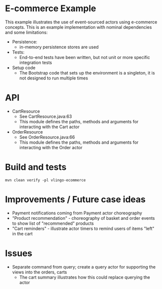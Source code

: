 
# E-commerce Example 

This example illustrates the use of event-sourced actors using e-commerce concepts.  This is an example implementation with 
nominal dependencies and some limitations:
* Persistence: 
  *  in-memory persistence stores are used
* Tests: 
  * End-to-end tests have been written, but not unit or more specific integration tests
* Setup code
  * The Bootstrap code that sets up the environment is a singleton, it is not designed to run multiple times
  
# API

* CartResource
  * See CartResource.java:63
  * This module defines the paths, methods and arguments for interacting with the Cart actor
* OrderResource
  * See OrderResource.java:66
  * This module defines the paths, methods and arguments for interacting with the Order actor
  
# Build and tests

    mvn clean verify -pl vlingo-ecommerce

# Improvements / Future case ideas
* Payment notifications coming from Payment actor choreography
* "Product recommendation" - choreography of basket and order events to show list of "recommended" products
* "Cart reminders" - illustrate actor timers to remind users of items "left" in the cart

# Issues
* Separate command from query; create a query actor for supporting the views into the orders, carts
  * The cart summary illustrates how this could replace querying the actor
